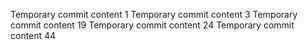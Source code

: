 Temporary commit content 1
Temporary commit content 3
Temporary commit content 19
Temporary commit content 24
Temporary commit content 44
